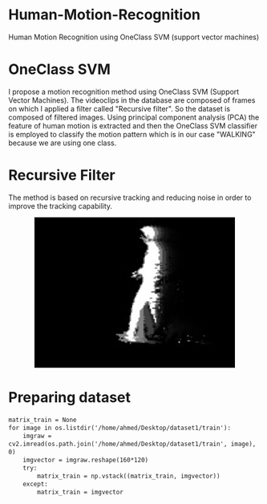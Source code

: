 # Human-Motion-Recognition
Human Motion Recognition using OneClass SVM (support vector machines)

# OneClass SVM

I propose a motion recognition method using OneClass SVM (Support Vector Machines). The videoclips in the database are composed of frames on which I applied a filter called "Recursive filter". So the dataset is composed of filtered images. Using principal component analysis (PCA) the feature of human motion is extracted and then the OneClass SVM classifier is employed to classify the motion pattern which is in our case "WALKING" because we are using one class.

# Recursive Filter

The method is based on recursive tracking and reducing noise in order to improve the tracking capability.

<p align="center">
  <img width="400" height="300" src="https://github.com/aoahmed/Human-Motion-Recognition/blob/master/dataset/train/weighted27.jpg?raw=true">
</p>

# Preparing dataset

```
matrix_train = None
for image in os.listdir('/home/ahmed/Desktop/dataset1/train'):
    imgraw = cv2.imread(os.path.join('/home/ahmed/Desktop/dataset1/train', image), 0)
    imgvector = imgraw.reshape(160*120)
    try:
        matrix_train = np.vstack((matrix_train, imgvector))
    except:
        matrix_train = imgvector
```
